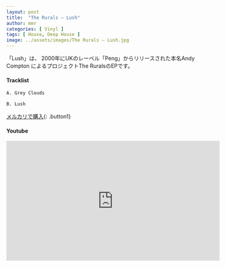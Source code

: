 ```yaml
---
layout: post
title:  "The Rurals – Lush"
author: mmr
categories: [ Vinyl ]
tags: [ House, Deep House ]
image: ../assets/images/The Rurals – Lush.jpg
---
```


「Lush」は、
2000年にUKのレーベル「Peng」からリリースされた本名Andy Compton
によるプロジェクトThe RuralsのEPです。


#### Tracklist
```md
A. Grey Clouds

B. Lush
```

[メルカリで購入](https://jp.mercari.com/item/m41046223978?afid=6142608987){: .button1}

#### Youtube
<iframe width="560" height="315" src="https://www.youtube.com/embed/RBy6Huco7aI?si=dRLJVxIBzNqkzyEE" title="YouTube video player" frameborder="0" allow="accelerometer; autoplay; clipboard-write; encrypted-media; gyroscope; picture-in-picture; web-share" referrerpolicy="strict-origin-when-cross-origin" allowfullscreen></iframe>